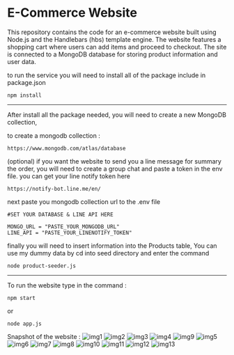# E-Commerce Website
This repository contains the code for an e-commerce website built using Node.js and the Handlebars (hbs) template engine. The website features a shopping cart where users can add items and proceed to checkout. The site is connected to a MongoDB database for storing product information and user data.

to run the service you will need to install all of the package include in package.json
```
npm install
```
<hr/>
After install all the package needed, you will need to create a new MongoDB collection,

to create a mongodb collection :
```
https://www.mongodb.com/atlas/database
```
(optional) if you want the website to send you a line message for summary the order, you will need to create a group chat and paste a token in the env file.
you can get your line notify token here
```
https://notify-bot.line.me/en/
```

next paste you mongodb collection url to the .env file
```
#SET YOUR DATABASE & LINE API HERE

MONGO_URL = "PASTE_YOUR_MONGODB_URL"
LINE_API = "PASTE_YOUR_LINENOTIFY_TOKEN"
```

finally you will need to insert information into the Products table, You can use my dummy data by cd into seed directory and enter the command
```
node product-seeder.js
```
<hr/>
To run the website type in the command :

```
npm start
```
or 
```
node app.js
```

Snapshot of the website : 
<img src="./img/img1.png" alt="img1">
<img src="./img/img2.png" alt="img2">
<img src="./img/img3.png" alt="img3">
<img src="./img/img4.png" alt="img4">
<img src="./img/img9.png" alt="img9">
<img src="./img/img5.png" alt="img5">
<img src="./img/img6.png" alt="img6">
<img src="./img/img7.png" alt="img7">
<img src="./img/img8.png" alt="img8">
<img src="./img/img10.png" alt="img10">
<img src="./img/img11.png" alt="img11">
<img src="./img/img12.png" alt="img12">
<img src="./img/img13.png" alt="img13">

